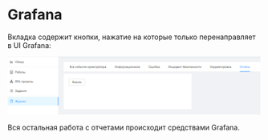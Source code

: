 # Grafana

Вкладка содержит кнопки, нажатие на которые только перенаправляет в UI Grafana:

![](<../../.gitbook/assets/0 (14)>)

Вся остальная работа с отчетами происходит средствами Grafana.
